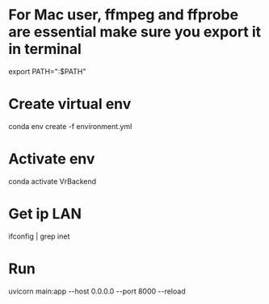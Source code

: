 # For Mac user, ffmpeg and ffprobe are essential make sure you export it in terminal
export PATH="<path where ffmpeg and ffprobe are placed>:$PATH"

# Create virtual env
conda env create -f environment.yml

# Activate env
conda activate VrBackend

# Get ip LAN
ifconfig | grep inet

# Run
uvicorn main:app --host 0.0.0.0 --port 8000 --reload